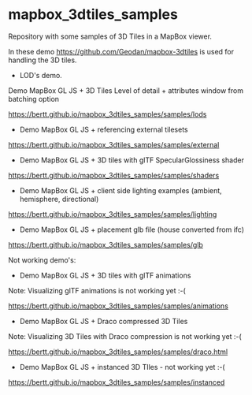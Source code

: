 # mapbox_3dtiles_samples

Repository with some samples of 3D Tiles in a MapBox viewer.

In these demo https://github.com/Geodan/mapbox-3dtiles is used for handling the 3D tiles.

- LOD's demo. 

Demo MapBox GL JS + 3D Tiles Level of detail + attributes window from batching option

https://bertt.github.io/mapbox_3dtiles_samples/samples/lods

- Demo MapBox GL JS + referencing external tilesets 

https://bertt.github.io/mapbox_3dtiles_samples/samples/external

- Demo MapBox GL JS + 3D tiles with glTF SpecularGlossiness shader

https://bertt.github.io/mapbox_3dtiles_samples/samples/shaders

- Demo MapBox GL JS + client side lighting examples (ambient, hemisphere, directional)

https://bertt.github.io/mapbox_3dtiles_samples/samples/lighting

- Demo MapBox GL JS + placement glb file (house converted from ifc)

https://bertt.github.io/mapbox_3dtiles_samples/samples/glb



Not working demo's:

- Demo MapBox GL JS + 3D tiles with glTF animations

Note: Visualizing glTF animations is not working yet :-(

https://bertt.github.io/mapbox_3dtiles_samples/samples/animations

- Demo MapBox GL JS + Draco compressed 3D Tiles 

Note: Visualizing 3D Tiles with Draco compression is not working yet :-(

https://bertt.github.io/mapbox_3dtiles_samples/samples/draco.html

- Demo MapBox GL JS + instanced 3D TIles - not working yet :-(

https://bertt.github.io/mapbox_3dtiles_samples/samples/instanced
